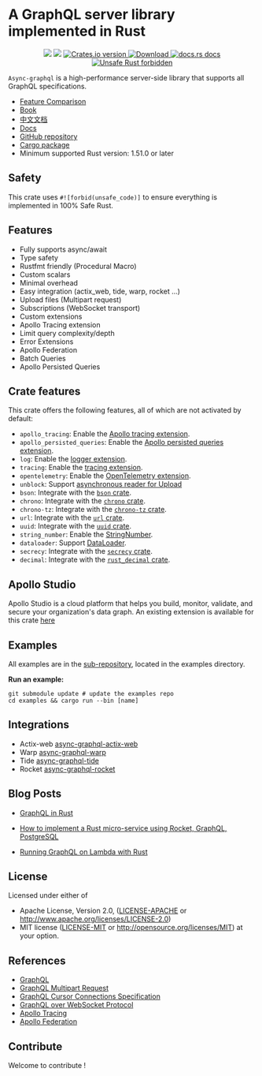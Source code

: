 # A GraphQL server library implemented in Rust

<div align="center">
  <!-- CI -->
  <img src="https://github.com/async-graphql/async-graphql/workflows/CI/badge.svg" />
  <!-- codecov -->
  <img src="https://codecov.io/gh/async-graphql/async-graphql/branch/master/graph/badge.svg" />
  <!-- Crates version -->
  <a href="https://crates.io/crates/async-graphql">
    <img src="https://img.shields.io/crates/v/async-graphql.svg?style=flat-square"
    alt="Crates.io version" />
  </a>
  <!-- Downloads -->
  <a href="https://crates.io/crates/async-graphql">
    <img src="https://img.shields.io/crates/d/async-graphql.svg?style=flat-square"
      alt="Download" />
  </a>
  <!-- docs.rs docs -->
  <a href="https://docs.rs/async-graphql">
    <img src="https://img.shields.io/badge/docs-latest-blue.svg?style=flat-square"
      alt="docs.rs docs" />
  </a>
  <a href="https://github.com/rust-secure-code/safety-dance/">
    <img src="https://img.shields.io/badge/unsafe-forbidden-success.svg?style=flat-square"
      alt="Unsafe Rust forbidden" />
  </a>
</div>

`Async-graphql` is a high-performance server-side library that supports all GraphQL specifications.

* [Feature Comparison](feature-comparison.md)
* [Book](https://async-graphql.github.io/async-graphql/en/index.html)
* [中文文档](https://async-graphql.github.io/async-graphql/zh-CN/index.html)
* [Docs](https://docs.rs/async-graphql)
* [GitHub repository](https://github.com/async-graphql/async-graphql)
* [Cargo package](https://crates.io/crates/async-graphql)
* Minimum supported Rust version: 1.51.0 or later

## Safety

This crate uses `#![forbid(unsafe_code)]` to ensure everything is implemented in 100% Safe Rust.

## Features

* Fully supports async/await
* Type safety
* Rustfmt friendly (Procedural Macro)
* Custom scalars
* Minimal overhead
* Easy integration (actix_web, tide, warp, rocket ...)
* Upload files (Multipart request)
* Subscriptions (WebSocket transport)
* Custom extensions
* Apollo Tracing extension
* Limit query complexity/depth
* Error Extensions
* Apollo Federation
* Batch Queries
* Apollo Persisted Queries

## Crate features

This crate offers the following features, all of which are not activated by default:

- `apollo_tracing`: Enable the [Apollo tracing extension](extensions/struct.ApolloTracing.html).
- `apollo_persisted_queries`: Enable the [Apollo persisted queries extension](extensions/apollo_persisted_queries/struct.ApolloPersistedQueries.html).
- `log`: Enable the [logger extension](extensions/struct.Logger.html).
- `tracing`: Enable the [tracing extension](extensions/struct.Tracing.html).
- `opentelemetry`: Enable the [OpenTelemetry extension](extensions/struct.OpenTelemetry.html).
- `unblock`: Support [asynchronous reader for Upload](types/struct.Upload.html)
- `bson`: Integrate with the [`bson` crate](https://crates.io/crates/bson).
- `chrono`: Integrate with the [`chrono` crate](https://crates.io/crates/chrono).
- `chrono-tz`: Integrate with the [`chrono-tz` crate](https://crates.io/crates/chrono-tz).
- `url`: Integrate with the [`url` crate](https://crates.io/crates/url).
- `uuid`: Integrate with the [`uuid` crate](https://crates.io/crates/uuid).
- `string_number`: Enable the [StringNumber](types/struct.StringNumber.html).
- `dataloader`: Support [DataLoader](dataloader/struct.DataLoader.html).
- `secrecy`: Integrate with the [`secrecy` crate](https://crates.io/crates/secrecy).
- `decimal`: Integrate with the [`rust_decimal` crate](https://crates.io/crates/rust_decimal).

## Apollo Studio

Apollo Studio is a cloud platform that helps you build, monitor, validate, and secure your organization's data graph.
An existing extension is available for this crate [here](https://github.com/async-graphql/async_graphql_apollo_studio_extension)

## Examples

All examples are in the [sub-repository](https://github.com/async-graphql/examples), located in the examples directory.

**Run an example:**

```shell
git submodule update # update the examples repo
cd examples && cargo run --bin [name]
```

## Integrations

* Actix-web [async-graphql-actix-web](https://crates.io/crates/async-graphql-actix-web)
* Warp [async-graphql-warp](https://crates.io/crates/async-graphql-warp)
* Tide [async-graphql-tide](https://crates.io/crates/async-graphql-tide)
* Rocket [async-graphql-rocket](https://github.com/async-graphql/async-graphql/tree/master/integrations/rocket)

## Blog Posts

- [GraphQL in Rust](https://romankudryashov.com/blog/2020/12/graphql-rust/)

- [How to implement a Rust micro-service using Rocket, GraphQL, PostgreSQL](https://lionkeng.medium.com/how-to-implement-a-rust-micro-service-using-rocket-graphql-postgresql-a3f455f2ae8b)

- [Running GraphQL on Lambda with Rust](https://dylananthony.com/posts/graphql-lambda-rust)

## License

Licensed under either of

* Apache License, Version 2.0,
  ([LICENSE-APACHE](./LICENSE-APACHE) or http://www.apache.org/licenses/LICENSE-2.0)
* MIT license ([LICENSE-MIT](./LICENSE-MIT) or http://opensource.org/licenses/MIT)
  at your option.

## References

* [GraphQL](https://graphql.org)
* [GraphQL Multipart Request](https://github.com/jaydenseric/graphql-multipart-request-spec)
* [GraphQL Cursor Connections Specification](https://facebook.github.io/relay/graphql/connections.htm)
* [GraphQL over WebSocket Protocol](https://github.com/apollographql/subscriptions-transport-ws/blob/master/PROTOCOL.md)
* [Apollo Tracing](https://github.com/apollographql/apollo-tracing)
* [Apollo Federation](https://www.apollographql.com/docs/apollo-server/federation/introduction)

## Contribute

Welcome to contribute !
